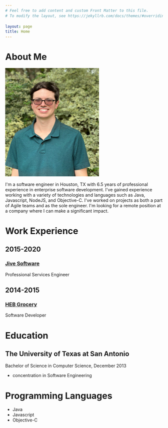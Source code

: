 ```yaml
---
# Feel free to add content and custom Front Matter to this file.
# To modify the layout, see https://jekyllrb.com/docs/themes/#overriding-theme-defaults

layout: page
title: Home
---
```

# About Me
<img src="/assets/img/ShannonFluellen.jpeg" width="300"/>

I'm a software engineer in Houston, TX with 6.5 years of professional experience in enterprise software development.
I've gained experience working with a variety of technologies and languages such as Java, Javascript, NodeJS, and Objective-C.
I've worked on projects as both a part of Agile teams and as the sole engineer. I'm looking for a remote position at a
company where I can make a significant impact. 

# Work Experience
## 2015-2020
### [Jive Software](https://www.jivesoftware.com "Jive Software") 
Professional Services Engineer
## 2014-2015 
### [HEB Grocery](https://www.heb.com)
Software Developer

# Education
## The University of Texas at San Antonio
Bachelor of Science in Computer Science, December 2013
- concentration in Software Engineering 

# Programming Languages
- Java
- Javascript
- Objective-C
